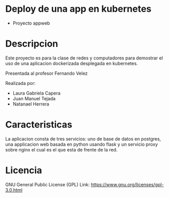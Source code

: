 # Deploy de una app en kubernetes
- Proyecto appweb

# Descripcion
Este proyecto es para la clase de redes y computadores para demostrar el uso de una aplicacion dockerizada desplegada en kubernetes. 

Presentada al profesor Fernando Velez

Realizada por:

- Laura Gabriela Capera
- Juan Manuel Tejada
- Natanael Herrera

# Caracteristicas
La aplicacion consta de tres servicios: uno de base de datos en postgres, una applicacion web basada en python usando flask y un servicio
proxy sobre nginx el cual es el que esta de frente de la red.

# Licencia
GNU General Public License (GPL)
Link: https://www.gnu.org/licenses/gpl-3.0.html


